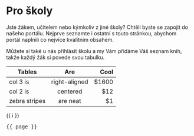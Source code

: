 # Pro školy

Jste žákem, učitelem nebo kýmkoliv z jiné školy? Chtěli byste se zapojit do našeho portálu.
Nejprve seznamte i ostatní s touto stránkou, abychom portál naplnili co nejvíce kvalitním obsahem.

Můžete si také u nás přihlásit školu a my Vám přidáme Váš seznam knih, takže každý žák si povede svou tabulku.

| Tables        |      Are      |  Cool |
| ------------- | :-----------: | ----: |
| col 3 is      | right-aligned | $1600 |
| col 2 is      |   centered    |   $12 |
| zebra stripes |   are neat    |    $1 |

<span v-for="i in 3">{{ i }}</span>

<script setup>
import { useData } from 'vitepress'
import Table from '../docs/components/Table.vue'
const { page } = useData()
</script>

<pre>{{ page }}</pre>

<Table />